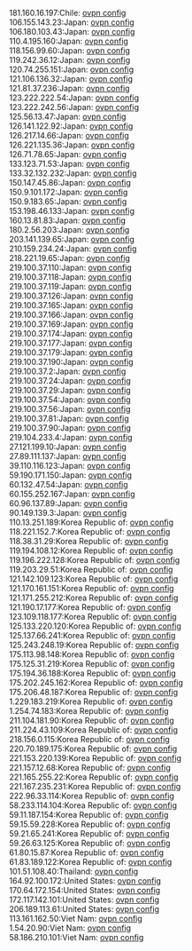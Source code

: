 181.160.16.197:Chile: [ovpn config](vpn/181_160_16_197.ovpn)  
106.155.143.23:Japan: [ovpn config](vpn/106_155_143_23.ovpn)  
106.180.103.43:Japan: [ovpn config](vpn/106_180_103_43.ovpn)  
110.4.195.160:Japan: [ovpn config](vpn/110_4_195_160.ovpn)  
118.156.99.60:Japan: [ovpn config](vpn/118_156_99_60.ovpn)  
119.242.36.12:Japan: [ovpn config](vpn/119_242_36_12.ovpn)  
120.74.255.151:Japan: [ovpn config](vpn/120_74_255_151.ovpn)  
121.106.136.32:Japan: [ovpn config](vpn/121_106_136_32.ovpn)  
121.81.37.236:Japan: [ovpn config](vpn/121_81_37_236.ovpn)  
123.222.222.54:Japan: [ovpn config](vpn/123_222_222_54.ovpn)  
123.222.242.56:Japan: [ovpn config](vpn/123_222_242_56.ovpn)  
125.56.13.47:Japan: [ovpn config](vpn/125_56_13_47.ovpn)  
126.141.122.92:Japan: [ovpn config](vpn/126_141_122_92.ovpn)  
126.217.14.66:Japan: [ovpn config](vpn/126_217_14_66.ovpn)  
126.221.135.36:Japan: [ovpn config](vpn/126_221_135_36.ovpn)  
126.71.78.65:Japan: [ovpn config](vpn/126_71_78_65.ovpn)  
133.123.71.53:Japan: [ovpn config](vpn/133_123_71_53.ovpn)  
133.32.132.232:Japan: [ovpn config](vpn/133_32_132_232.ovpn)  
150.147.45.86:Japan: [ovpn config](vpn/150_147_45_86.ovpn)  
150.9.101.172:Japan: [ovpn config](vpn/150_9_101_172.ovpn)  
150.9.183.65:Japan: [ovpn config](vpn/150_9_183_65.ovpn)  
153.198.46.133:Japan: [ovpn config](vpn/153_198_46_133.ovpn)  
160.13.81.83:Japan: [ovpn config](vpn/160_13_81_83.ovpn)  
180.2.56.203:Japan: [ovpn config](vpn/180_2_56_203.ovpn)  
203.141.139.65:Japan: [ovpn config](vpn/203_141_139_65.ovpn)  
210.159.234.24:Japan: [ovpn config](vpn/210_159_234_24.ovpn)  
218.221.19.65:Japan: [ovpn config](vpn/218_221_19_65.ovpn)  
219.100.37.110:Japan: [ovpn config](vpn/219_100_37_110.ovpn)  
219.100.37.118:Japan: [ovpn config](vpn/219_100_37_118.ovpn)  
219.100.37.119:Japan: [ovpn config](vpn/219_100_37_119.ovpn)  
219.100.37.126:Japan: [ovpn config](vpn/219_100_37_126.ovpn)  
219.100.37.165:Japan: [ovpn config](vpn/219_100_37_165.ovpn)  
219.100.37.166:Japan: [ovpn config](vpn/219_100_37_166.ovpn)  
219.100.37.169:Japan: [ovpn config](vpn/219_100_37_169.ovpn)  
219.100.37.174:Japan: [ovpn config](vpn/219_100_37_174.ovpn)  
219.100.37.177:Japan: [ovpn config](vpn/219_100_37_177.ovpn)  
219.100.37.179:Japan: [ovpn config](vpn/219_100_37_179.ovpn)  
219.100.37.190:Japan: [ovpn config](vpn/219_100_37_190.ovpn)  
219.100.37.2:Japan: [ovpn config](vpn/219_100_37_2.ovpn)  
219.100.37.24:Japan: [ovpn config](vpn/219_100_37_24.ovpn)  
219.100.37.29:Japan: [ovpn config](vpn/219_100_37_29.ovpn)  
219.100.37.54:Japan: [ovpn config](vpn/219_100_37_54.ovpn)  
219.100.37.56:Japan: [ovpn config](vpn/219_100_37_56.ovpn)  
219.100.37.81:Japan: [ovpn config](vpn/219_100_37_81.ovpn)  
219.100.37.90:Japan: [ovpn config](vpn/219_100_37_90.ovpn)  
219.104.233.4:Japan: [ovpn config](vpn/219_104_233_4.ovpn)  
27.121.199.10:Japan: [ovpn config](vpn/27_121_199_10.ovpn)  
27.89.111.137:Japan: [ovpn config](vpn/27_89_111_137.ovpn)  
39.110.116.123:Japan: [ovpn config](vpn/39_110_116_123.ovpn)  
59.190.171.150:Japan: [ovpn config](vpn/59_190_171_150.ovpn)  
60.132.47.54:Japan: [ovpn config](vpn/60_132_47_54.ovpn)  
60.155.252.167:Japan: [ovpn config](vpn/60_155_252_167.ovpn)  
60.96.137.89:Japan: [ovpn config](vpn/60_96_137_89.ovpn)  
90.149.139.3:Japan: [ovpn config](vpn/90_149_139_3.ovpn)  
110.13.251.189:Korea Republic of: [ovpn config](vpn/110_13_251_189.ovpn)  
118.221.152.7:Korea Republic of: [ovpn config](vpn/118_221_152_7.ovpn)  
118.38.31.29:Korea Republic of: [ovpn config](vpn/118_38_31_29.ovpn)  
119.194.108.12:Korea Republic of: [ovpn config](vpn/119_194_108_12.ovpn)  
119.196.222.128:Korea Republic of: [ovpn config](vpn/119_196_222_128.ovpn)  
119.203.29.51:Korea Republic of: [ovpn config](vpn/119_203_29_51.ovpn)  
121.142.109.123:Korea Republic of: [ovpn config](vpn/121_142_109_123.ovpn)  
121.170.161.151:Korea Republic of: [ovpn config](vpn/121_170_161_151.ovpn)  
121.171.255.212:Korea Republic of: [ovpn config](vpn/121_171_255_212.ovpn)  
121.190.17.177:Korea Republic of: [ovpn config](vpn/121_190_17_177.ovpn)  
123.109.118.177:Korea Republic of: [ovpn config](vpn/123_109_118_177.ovpn)  
125.133.220.120:Korea Republic of: [ovpn config](vpn/125_133_220_120.ovpn)  
125.137.66.241:Korea Republic of: [ovpn config](vpn/125_137_66_241.ovpn)  
125.243.248.19:Korea Republic of: [ovpn config](vpn/125_243_248_19.ovpn)  
175.113.98.148:Korea Republic of: [ovpn config](vpn/175_113_98_148.ovpn)  
175.125.31.219:Korea Republic of: [ovpn config](vpn/175_125_31_219.ovpn)  
175.194.36.188:Korea Republic of: [ovpn config](vpn/175_194_36_188.ovpn)  
175.202.245.162:Korea Republic of: [ovpn config](vpn/175_202_245_162.ovpn)  
175.206.48.187:Korea Republic of: [ovpn config](vpn/175_206_48_187.ovpn)  
1.229.183.219:Korea Republic of: [ovpn config](vpn/1_229_183_219.ovpn)  
1.254.74.183:Korea Republic of: [ovpn config](vpn/1_254_74_183.ovpn)  
211.104.181.90:Korea Republic of: [ovpn config](vpn/211_104_181_90.ovpn)  
211.224.43.109:Korea Republic of: [ovpn config](vpn/211_224_43_109.ovpn)  
218.156.0.115:Korea Republic of: [ovpn config](vpn/218_156_0_115.ovpn)  
220.70.189.175:Korea Republic of: [ovpn config](vpn/220_70_189_175.ovpn)  
221.153.220.139:Korea Republic of: [ovpn config](vpn/221_153_220_139.ovpn)  
221.157.12.68:Korea Republic of: [ovpn config](vpn/221_157_12_68.ovpn)  
221.165.255.22:Korea Republic of: [ovpn config](vpn/221_165_255_22.ovpn)  
221.167.235.231:Korea Republic of: [ovpn config](vpn/221_167_235_231.ovpn)  
222.96.33.114:Korea Republic of: [ovpn config](vpn/222_96_33_114.ovpn)  
58.233.114.104:Korea Republic of: [ovpn config](vpn/58_233_114_104.ovpn)  
59.11.187.154:Korea Republic of: [ovpn config](vpn/59_11_187_154.ovpn)  
59.15.59.228:Korea Republic of: [ovpn config](vpn/59_15_59_228.ovpn)  
59.21.65.241:Korea Republic of: [ovpn config](vpn/59_21_65_241.ovpn)  
59.26.63.125:Korea Republic of: [ovpn config](vpn/59_26_63_125.ovpn)  
61.80.15.87:Korea Republic of: [ovpn config](vpn/61_80_15_87.ovpn)  
61.83.189.122:Korea Republic of: [ovpn config](vpn/61_83_189_122.ovpn)  
101.51.108.40:Thailand: [ovpn config](vpn/101_51_108_40.ovpn)  
164.92.100.172:United States: [ovpn config](vpn/164_92_100_172.ovpn)  
170.64.172.154:United States: [ovpn config](vpn/170_64_172_154.ovpn)  
172.117.142.101:United States: [ovpn config](vpn/172_117_142_101.ovpn)  
206.189.113.61:United States: [ovpn config](vpn/206_189_113_61.ovpn)  
113.161.162.50:Viet Nam: [ovpn config](vpn/113_161_162_50.ovpn)  
1.54.20.90:Viet Nam: [ovpn config](vpn/1_54_20_90.ovpn)  
58.186.210.101:Viet Nam: [ovpn config](vpn/58_186_210_101.ovpn)  
